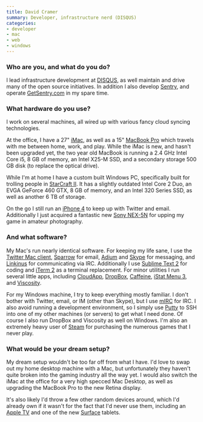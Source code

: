 ```yaml
---
title: David Cramer
summary: Developer, infrastructure nerd (DISQUS)
categories:
- developer
- mac
- web
- windows
---
```


### Who are you, and what do you do?

I lead infrastructure development at [DISQUS][], as well maintain and drive many of the open source initiatives. In addition I also develop [Sentry][], and operate [GetSentry.com](https://www.getsentry.com/ "The website for Sentry.") in my spare time.

### What hardware do you use?

I work on several machines, all wired up with various fancy cloud syncing technologies.

At the office, I have a 27" [iMac][], as well as a 15" [MacBook Pro][macbook-pro] which travels with me between home, work, and play. While the iMac is new, and hasn't been upgraded yet, the two year old MacBook is running a 2.4 GHz Intel Core i5, 8 GB of memory, an Intel X25-M SSD, and a secondary storage 500 GB disk (to replace the optical drive).

While I'm at home I have a custom built Windows PC, specifically built for trolling people in [StarCraft II][starcraft-2]. It has a slightly outdated Intel Core 2 Duo, an EVGA GeForce 460 GTX, 8 GB of memory, and an Intel 320 Series SSD, as well as another 6 TB of storage.

On the go I still run an [iPhone 4][iphone-4] to keep up with Twitter and email. Additionally I just acquired a fantastic new [Sony NEX-5N][nex-5n] for upping my game in amateur photography.

### And what software?

My Mac's run nearly identical software. For keeping my life sane, I use the [Twitter Mac client][twitter-mac], [Sparrow][] for email, [Adium][] and [Skype][] for messaging, and [Linkinus][] for communicating via IRC. Additionally I use [Sublime Text 2][sublime-text] for coding and [iTerm 2][iterm2] as a terminal replacement. For minor utilities I run several little apps, including [CloudApp][], [DropBox][], [Caffeine][], [iStat Menu 3][istat-menus], and [Viscosity][].

For my Windows machine, I try to keep everything mostly familiar. I don't bother with Twitter, email, or IM (other than Skype), but I use [mIRC][] for IRC. I also avoid running a development environment, so I simply use [Putty][] to SSH into one of my other machines (or servers) to get what I need done. Of course I also run DropBox and Viscosity as well on Windows. I'm also an extremely heavy user of [Steam][] for purchasing the numerous games that I never play.

### What would be your dream setup?

My dream setup wouldn't be too far off from what I have. I'd love to swap out my home desktop machine with a Mac, but unfortunately they haven't quite broken into the gaming industry all the way yet. I would also switch the iMac at the office for a very high specced Mac Desktop, as well as upgrading the MacBook Pro to the new Retina display.

It's also likely I'd throw a few other random devices around, which I'd already own if it wasn't for the fact that I'd never use them, including an [Apple TV][apple-tv] and one of the new [Surface][surface-rt] tablets.

[imac]: https://www.apple.com/imac/ "An all-in-one computer."
[iphone-4]: https://en.wikipedia.org/wiki/IPhone_4 "A smartphone."
[nex-5n]: https://www.amazon.com/Sony-NEX-5N-Compact-Interchangeable-Touchscreen/dp/B005IHAIMA "A 16.1 megapixel camera."
[surface-rt]: https://www.amazon.com/Microsoft-Surface-32GB-RT/dp/B009XNBFJK "A tablet device."
[apple-tv]: https://www.apple.com/appletv/ "A device for viewing media on a TV."
[macbook-pro]: https://www.apple.com/macbook-pro/ "A laptop."
[iterm2]: http://iterm2.com/ "An alternative terminal application for Mac OS X."
[istat-menus]: https://bjango.com/mac/istatmenus/ "A collection of Mac OS X menu items for monitoring your system."
[twitter-mac]: https://itunes.apple.com/us/app/twitter/id409789998 "A Mac client for Twitter."
[steam]: http://store.steampowered.com/ "A digital game distribution service."
[sublime-text]: http://www.sublimetext.com/ "A coder's text editor."
[skype]: https://www.skype.com/en/ "Voice and video chat software."
[sentry]: https://github.com/dcramer/sentry "A realtime event logging tool for developers."
[sparrow]: http://www.gmail.com/intl/en/mail/help/sparrow.html "A mail client for the Mac with a funky UI."
[starcraft-2]: http://us.battle.net/sc2/en/ "A sci-fi RTS game."
[adium]: https://en.wikipedia.org/wiki/Adium "A multi-protocol chat application for the Mac."
[mirc]: https://www.mirc.com/ "An IRC client for Windows."
[cloudapp]: https://www.getcloudapp.com/ "A cloud-based file sharing menubar app for Mac OS X."
[caffeine]: http://lightheadsw.com/caffeine/ "A Mac menubar application to keep your computer awake."
[disqus]: https://disqus.com/ "A web service providing community comments on weblogs."
[dropbox]: https://www.dropbox.com/ "Online syncing and storage."
[viscosity]: http://www.sparklabs.com/viscosity/ "A VPN client for Mac and Windows."
[linkinus]: https://en.wikipedia.org/wiki/Linkinus "An IRC client for Mac OS X."
[putty]: https://www.chiark.greenend.org.uk/~sgtatham/putty/ "A free Telnet/SSH client for Windows."
